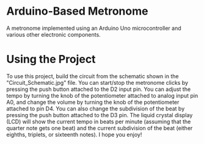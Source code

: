 # Arduino-Based Metronome
A metronome implemented using an Arduino Uno microcontroller and various other electronic components.

# Using the Project

To use this project, build the circuit from the schematic shown in the "Circuit_Schematic.jpg" file. You can start/stop the metronome clicks by pressing the push button attached to the D2 input pin. You can adjust the tempo by turning the knob of the potentiometer attached to analog input pin A0, and change the volume by turning the knob of the potentiometer attached to pin D4. You can also change the subdivision of the beat by pressing the push button attached to the D3 pin. The liquid crystal display (LCD) will show the current tempo in beats per minute (assuming that the quarter note gets one beat) and the current subdivision of the beat (either eighths, triplets, or sixteenth notes). I hope you enjoy!
